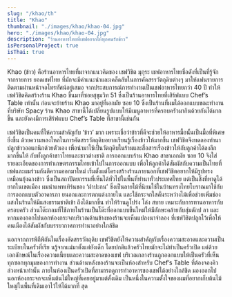 ```yaml
---
slug: "/khao/th"
title: "Khao"
thumbnail: "./images/khao/khao-04.jpg"
hero: "./images/khao/khao-04.jpg"
description: "ร้านอาหารไทยที่เชฟอยากให้ทุกคนรักข้าว"
isPersonalProject: true
isThai: true
---
```


Khao (ข้าว) คือร้านอาหารไทยที่มาจากแนวคิดของ เชฟวิชิต
มุกุระ เชฟอาหารไทยชื่อดังที่เป็นที่รู้จักจากรายการ ยอดเชฟไทย
ที่มักจะมีคำแนะนำและเคล็ดลับในการคัดสรรวัตถุดิบต่างๆ
มาให้แฟนรายการติดตามผ่านหน้าจอโทรทัศน์อยู่เสมอ
จากประสบการณ์การทำงานเป็นเชฟอาหารไทยกว่า 40 ปี
ทำให้เชฟวิชิตคิดสร้างร้าน Khao ขึ้นมาที่ซอยสุขุมวิท 51
ซึ่งเป็นร้านอาหารไทยที่เสิร์ฟแบบ Chef’s Table เท่านั้น ก่อนจะย้ายร้าน Khao
มาอยู่ที่เอกมัย ซอย 10 ซึ่งเป็นร้านที่ผมได้ออกแบบขณะทำงานที่บริษัท Spacy
ร้าน Khao
สาขานี้ได้เปลี่ยนรูปแบบให้มีเมนูอาหารที่ครอบครัวมากินด้วยกันได้มากขึ้น
และยังคงมีการเสิร์ฟแบบ Chef’s Table ที่สาขานี้เช่นกัน

เชฟวิชิตเป็นคนที่ให้ความสำคัญกับ ‘ข้าว’ มาก
เพราะเชื่อว่าข้าวที่ดีจะช่วยให้อาหารมื้อนั้นเป็นมื้อที่พิเศษยิ่งขึ้น
ด้วยความหลงใหลในการคัดสรรวัตถุดิบอยากเรียนรู้เรื่องข้าวให้มากขึ้น
เชฟวิชิตจึงทดลองทำนา ปลูกข้าวออแกนิกด้วยตัวเอง
เพื่อนำมาใช้เป็นวัตถุดิบในร้านและสื่อสารเรื่องข้าวให้กับลูกค้าได้ลงลึกมากขึ้นให้
กับทั้งลูกค้าชาวไทยและชาวต่างชาติ การออกแบบร้าน Khao สาขาเอกมัย ซอย
10 จึงใส่รายละเอียดของการทำเกษตรกรรมไทยเข้าไปในการออกแบบ
เพื่อให้ลูกค้าได้สัมผัสกับความเป็นไทยที่เชฟและผมร่วมกันตีความออกมาใหม่
เริ่มตั้งแต่โครงสร้างร้านภายนอกที่เชฟวิชิตอยากให้มีรูปทรงเหมือนยุ้งฉางข้าว
ซึ่งเป็นสถาปัตยกรรมที่เห็นได้ทั่วไปในพื้นที่ทำนาทั่วประเทศไทย
แต่เป็นสิ่งที่หาดูได้ยากในเขตเมือง ผมนำแพทเทิร์นของ ‘ฝาปะกน’
ซึ่งเป็นลายไม้ที่นิยมใช้ในบ้านทรงไทยโบราณมาใช้กับการออกแบบตัวอาคารภา
ยนอกและการตกแต่งภายใน
และใช้กระจกใสคั่นระหว่างไม้เพื่อช่วยเพิ่มช่องแสงในร้านให้มีแสงธรรมชาติเข้า
ถึงได้มากขึ้น ทำให้ร้านดูโปร่ง โล่ง สบาย เหมาะกับการทานอาหารกับครอบครัว
ส่วนโต๊ะกลมที่ใช้ภายในร้านเป็นโต๊ะที่ออกแบบขึ้นใหม่ให้มีลักษะคล้ายกับสุ่มดักป
ลา
และหากมองออกไปนอกห้องกระจกบริเวณด้านข้างของร้านจะเห็นแปลงนาจำลอง
ที่เชฟวิชิตปลูกไว้เพื่อให้คนเมืองได้สัมผัสกับบรรยากาศการทำนาอย่างใกล้ชิด

นอกจากการพิถีพิถันในเรื่องคัดสรรวัตถุดิบ
เชฟวิชิตยังให้ความสำคัญกับเรื่องความสะอาดและความเป็นระเบียบในครัวที่เรีย
นรู้จากแม่มาตั้งแต่ยังเด็ก โดยปกติแล้วครัวไทยมักจะไม่ทำเป็นครัวเปิด
แต่ด้วยเอกลักษณ์ในเรื่องความเนี้ยบและความสะอาดของเชฟ
บริเวณกลางร้านถูกออกแบบให้เป็นครัวที่เห็นทุกซอกทุกมุมของการทำงาน
ส่วนด้านหลังของร้านจะเป็นห้องสำหรับ Chef’s Table
ที่ต้องจองคิวล่วงหน้าเท่านั้น
ภายในห้องเป็นครัวเปิดที่สามารถดูการทำอาหารของเชฟได้อย่างใกล้ชิด
มองออกไปนอกห้องกระจกจะเห็นต้นไม้ใหญ่ที่เคยอยู่มาแต่ตั้งเดิม
เป็นหนึ่งในความตั้งใจของผมที่อยากเก็บต้นไม้ใหญ่ในพื้นที่เดิมเอาไว้ให้ได้มากที่
สุด
